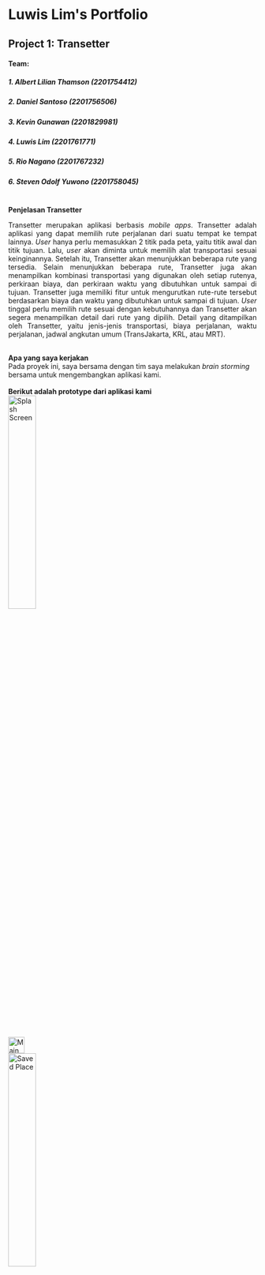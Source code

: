 # Luwis Lim's Portfolio

## **Project 1: Transetter**
#### Team:
##### 1. Albert Lilian Thamson (2201754412)
##### 2. Daniel Santoso (2201756506)
##### 3. Kevin Gunawan (2201829981)
##### 4. Luwis Lim (2201761771)
##### 5. Rio Nagano (2201767232)
##### 6. Steven Odolf Yuwono (2201758045)


<br>
<b> Penjelasan Transetter </b>
<div> <p align="justify">
Transetter merupakan aplikasi berbasis <i>mobile apps</i>. Transetter adalah aplikasi yang dapat memilih rute perjalanan dari suatu tempat ke tempat lainnya. <i>User</i> hanya     perlu memasukkan 2 titik pada peta, yaitu titik awal dan titik tujuan. Lalu, <i>user</i> akan diminta untuk memilih alat transportasi sesuai keinginannya. Setelah itu,           Transetter akan menunjukkan beberapa rute yang tersedia. Selain menunjukkan beberapa rute, Transetter juga akan menampilkan kombinasi transportasi yang digunakan oleh setiap       rutenya, perkiraan biaya, dan perkiraan waktu yang dibutuhkan untuk sampai di tujuan. Transetter juga memiliki fitur untuk mengurutkan rute-rute tersebut berdasarkan biaya dan   waktu yang dibutuhkan untuk sampai di tujuan. <i>User</i> tinggal perlu memilih rute sesuai dengan kebutuhannya dan Transetter akan segera menampilkan detail dari rute yang  dipilih. Detail yang ditampilkan oleh Transetter, yaitu jenis-jenis transportasi, biaya perjalanan, waktu perjalanan, jadwal angkutan umum (TransJakarta, KRL, atau MRT).
</p></div>

<br>
<b> Apa yang saya kerjakan </b>
<div>
Pada proyek ini, saya bersama dengan tim saya melakukan <i>brain storming</i> bersama untuk mengembangkan aplikasi kami. 
</div>

<br>
<b> Berikut adalah prototype dari aplikasi kami </b>
<link rel="stylesheet" type = "text/css" href="https://github.com/luwislim/myPortfolio/blob/master/stylePrototype.css">
<div class="row">
  <div class="column">
    <img src="https://github.com/luwislim/myPortfolio/blob/master/images/Splash%20Screen.jpg" alt="Splash Screen" style="width:33.3%">
  </div>
  <div class="column">
    <img src="https://github.com/luwislim/myPortfolio/blob/master/images/Main%20Menu.jpg" alt="Main Menu" style="width:33.3">
  </div>
  <div class="column">
    <img src="https://github.com/luwislim/myPortfolio/blob/master/images/Saved%20Place.jpg" alt="Saved Place" style="width:33.3%">
  </div>
</div>


